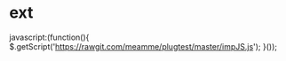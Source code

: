 # ext
javascript:(function(){ $.getScript('https://rawgit.com/meamme/plugtest/master/impJS.js'); }());
